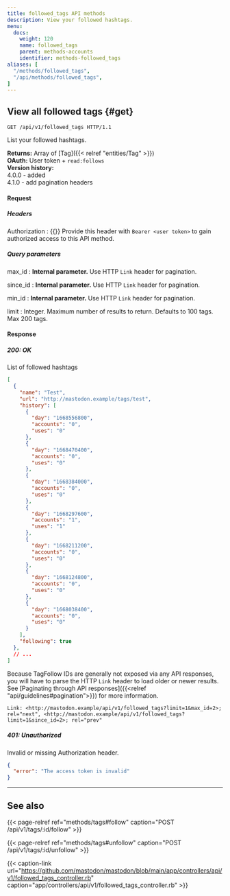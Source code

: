 ```yaml
---
title: followed_tags API methods
description: View your followed hashtags.
menu:
  docs:
    weight: 120
    name: followed_tags
    parent: methods-accounts
    identifier: methods-followed_tags
aliases: [
  "/methods/followed_tags",
  "/api/methods/followed_tags",
]
---
```


<style>
#TableOfContents ul ul ul {display: none}
</style>

## View all followed tags {#get}

```http
GET /api/v1/followed_tags HTTP/1.1
```

List your followed hashtags.

**Returns:** Array of [Tag]({{< relref "entities/Tag" >}})\
**OAuth:** User token + `read:follows`\
**Version history:**\
4.0.0 - added\
4.1.0 - add pagination headers

#### Request

##### Headers

Authorization
: {{<required>}} Provide this header with `Bearer <user token>` to gain authorized access to this API method.

##### Query parameters

max_id 
: **Internal parameter.** Use HTTP `Link` header for pagination.

since_id
: **Internal parameter.** Use HTTP `Link` header for pagination.

min_id
: **Internal parameter.** Use HTTP `Link` header for pagination.

limit
: Integer. Maximum number of results to return. Defaults to 100 tags. Max 200 tags.

#### Response
##### 200: OK

List of followed hashtags

```json
[
  {
    "name": "Test",
    "url": "http://mastodon.example/tags/test",
    "history": [
      {
        "day": "1668556800",
        "accounts": "0",
        "uses": "0"
      },
      {
        "day": "1668470400",
        "accounts": "0",
        "uses": "0"
      },
      {
        "day": "1668384000",
        "accounts": "0",
        "uses": "0"
      },
      {
        "day": "1668297600",
        "accounts": "1",
        "uses": "1"
      },
      {
        "day": "1668211200",
        "accounts": "0",
        "uses": "0"
      },
      {
        "day": "1668124800",
        "accounts": "0",
        "uses": "0"
      },
      {
        "day": "1668038400",
        "accounts": "0",
        "uses": "0"
      }
    ],
    "following": true
  },
  // ...
]
```

Because TagFollow IDs are generally not exposed via any API responses, you will have to parse the HTTP `Link` header to load older or newer results. See [Paginating through API responses]({{<relref "api/guidelines#pagination">}}) for more information.

```http
Link: <http://mastodon.example/api/v1/followed_tags?limit=1&max_id=2>; rel="next", <http://mastodon.example/api/v1/followed_tags?limit=1&since_id=2>; rel="prev"
```

##### 401: Unauthorized

Invalid or missing Authorization header.

```json
{
  "error": "The access token is invalid"
}
```

---

## See also

{{< page-relref ref="methods/tags#follow" caption="POST /api/v1/tags/:id/follow" >}}

{{< page-relref ref="methods/tags#unfollow" caption="POST /api/v1/tags/:id/unfollow" >}}

{{< caption-link url="https://github.com/mastodon/mastodon/blob/main/app/controllers/api/v1/followed_tags_controller.rb" caption="app/controllers/api/v1/followed_tags_controller.rb" >}}
